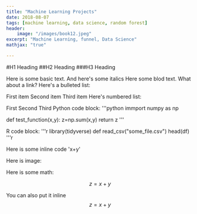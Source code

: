 ```yaml
---
title: "Machine Learning Projects"
date: 2018-08-07
tags: [machine learning, data science, random forest]
header:
    image: "/images/book12.jpeg"
excerpt: "Machine Learning, funnel, Data Science" 
mathjax: "true"

---
```

 
#H1 Heading
##H2 Heading 
###H3 Heading

Here is some basic text. And here's some italics Here some blod text. What about a link? Here's a bulleted list:

First item
Second item
Third item
Here's numbered list:

First
Second
Third
Python code block: 
'''python immport numpy as np

  def test_function(x,y):
      z=np.sum(x,y)
      return z
'''

R code block:
'''r
library(tidyverse)
def read_csv("some_file.csv")
head(df)
'''r

Here is some inline code 'x+y'

Here is image: 

Here is some math: 

$$z=x+y$$

You can also put it inline $$z=x+y$$
